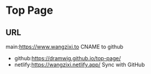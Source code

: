# Top Page

## URL

main:<https://www.wangzixi.to> CNAME to github

- github:<https://dramwig.github.io/top-page/>
- netlify:<https://wangzixi.netlify.app/> Sync with GitHub
